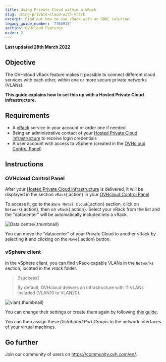 ```yaml
---
title: Using Private Cloud within a vRack
slug: using-private-cloud-with-vrack
excerpt: Find out how to use vRack with an SDDC solution
legacy_guide_number: '7766915'
section: OVHcloud Features
order: 2
---
```


**Last updated 28th March 2022**

## Objective

The OVHcloud vRack feature makes it possible to connect different cloud services with each other, within one or more secure private networks (VLANs).

**This guide explains how to set this up with a Hosted Private Cloud infrastructure.**

## Requirements

- A [vRack](https://www.ovh.com/asia/solutions/vrack/) service in your account or order one if needed
- Being an administrative contact of your [Hosted Private Cloud infrastructure](https://www.ovhcloud.com/asia/enterprise/products/hosted-private-cloud/) to receive login credentials
- A user account with access to vSphere (created in the [OVHcloud Control Panel](https://ca.ovh.com/auth/?action=gotomanager&from=https://www.ovh.com/asia/&ovhSubsidiary=asia))

## Instructions

### OVHcloud Control Panel

After your [Hosted Private Cloud infrastructure](https://www.ovhcloud.com/asia/enterprise/products/hosted-private-cloud/) is delivered, it will be displayed in the section `vRack`{.action} in your [OVHcloud Control Panel](https://ca.ovh.com/auth/?action=gotomanager&from=https://www.ovh.com/asia/&ovhSubsidiary=asia). 

To access it, go to the `Bare Metal Cloud`{.action} section, click on `Network`{.action}, then on `vRack`{.action}. Select your vRack from the list and the "datacenter" will be automatically included into a vRack.

![Data centre](images/vRackDatacenter.PNG){.thumbnail}

You can move the "datacenter" of your Private Cloud to another vRack by selecting it and clicking on the `Move`{.action} button.

### vSphere client

In the vSphere client, you can find vRack-capable VLANs in the `Networks` section, located in the *vrack* folder.

> [!success]
>
> By default, OVHcloud delivers an infrastructure with 11 VLANs included (VLAN10 to VLAN20).
>

![vlan](images/vRackVsphere.png){.thumbnail}

You can change their settings or create them again by following [this guide](../creation-vlan-vxlan/).

You can then assign these *Distributed Port Groups* to the network interfaces of your virtual machines.

## Go further

Join our community of users on <https://community.ovh.com/en/>.
